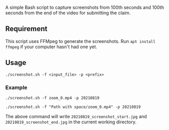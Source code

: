 A simple Bash script to capture screenshots from 100th seconds and 100th seconds from the end of the video for submitting the claim.

## Requirement ##

This script uses FFMpeg to generate the screenshots. Run `apt install ffmpeg` if your computer hasn't had one yet.

## Usage ##

`./screenshot.sh -f <input_file> -p <prefix>` 

### Example ###

`./screenshot.sh -f zoom_0.mp4 -p 20210819`

`./screenshot.sh -f "Path with space/zoom_0.mp4" -p 20210819`

The above command will write `20210819_screenshot_start.jpg` and `20210819_screenshot_end.jpg` in the current working directory.

